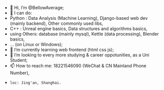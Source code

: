 - 👋 Hi, I’m @BellowAverage;
- 👀 I can do:
-   Python : Data Analysis (Machine Learning), Django-based web dev (mainly backend),
      Other commonly used libs,
-   C++ : Unreal engine basics, Data structures and algorithms basics,
-   using Others: database (mainly mysql), Kettle (data processing), Blender basics,
-   ... (on Linux or Windows);
- 🌱 I’m currently learning web frontend (html css js);
- 💞️ I’m looking to every more studying & career oppotunities, as a Uni Student;
- 📫 How to reach me: 18221546090 (WeChat & CN Mainland Phone Number),
-     loc: Jing'an, Shanghai.

<!---
BellowAverage/BellowAverage is a ✨ special ✨ repository because its `README.md` (this file) appears on your GitHub profile.
You can click the Preview link to take a look at your changes.
--->
